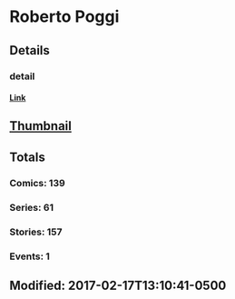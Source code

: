 # Roberto  Poggi 
## Details
### detail
#### [Link](http://marvel.com/comics/creators/12978/roberto_poggi?utm_campaign=apiRef&utm_source=225578a89fc76f3d20fbffda5d17a88d)
## [Thumbnail](http://i.annihil.us/u/prod/marvel/i/mg/b/40/image_not_available.jpg)
## Totals
### Comics: 139
### Series: 61
### Stories: 157
### Events: 1
## Modified: 2017-02-17T13:10:41-0500